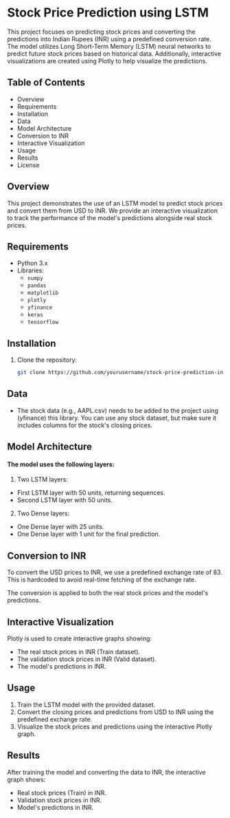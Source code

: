 # Stock Price Prediction using LSTM

This project focuses on predicting stock prices and converting the predictions into Indian Rupees (INR) using a predefined conversion rate. The model utilizes Long Short-Term Memory (LSTM) neural networks to predict future stock prices based on historical data. Additionally, interactive visualizations are created using Plotly to help visualize the predictions.

## Table of Contents
- Overview
- Requirements
- Installation
- Data
- Model Architecture
- Conversion to INR
- Interactive Visualization
- Usage
- Results
- License

## Overview
This project demonstrates the use of an LSTM model to predict stock prices and convert them from USD to INR. We provide an interactive visualization to track the performance of the model's predictions alongside real stock prices.

## Requirements
- Python 3.x
- Libraries:
  - `numpy`
  - `pandas`
  - `matplotlib`
  - `plotly`
  - `yfinance`
  - `keras`
  - `tensorflow`

## Installation
1. Clone the repository:
   ```bash
   git clone https://github.com/yourusername/stock-price-prediction-inr.git
   ```
## Data

- The stock data (e.g., AAPL.csv) needs to be added to the project using (yfinance) this library. You can use any stock dataset, but make sure it includes columns for the stock's closing prices.
## Model Architecture

#### The model uses the following layers:

1) Two LSTM layers:
- First LSTM layer with 50 units, returning sequences.
- Second LSTM layer with 50 units.
2) Two Dense layers:
- One Dense layer with 25 units.
- One Dense layer with 1 unit for the final prediction.
## Conversion to INR

To convert the USD prices to INR, we use a predefined exchange rate of 83. This is hardcoded to avoid real-time fetching of the exchange rate.

The conversion is applied to both the real stock prices and the model's predictions.

## Interactive Visualization

Plotly is used to create interactive graphs showing:

- The real stock prices in INR (Train dataset).
- The validation stock prices in INR (Valid dataset).
- The model's predictions in INR.
## Usage

1) Train the LSTM model with the provided dataset.
2) Convert the closing prices and predictions from USD to INR using the predefined exchange rate.
3) Visualize the stock prices and predictions using the interactive Plotly graph.
## Results

After training the model and converting the data to INR, the interactive graph shows:

- Real stock prices (Train) in INR.
- Validation stock prices in INR.
- Model's predictions in INR.
